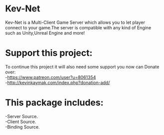 # Kev-Net
Kev-Net is a Multi-Client Game Server which allows you to let player connect to your game.The server is compatible with any kind of Engine such as Unity,Unreal Engine and more!
# Support this project:
To continue this project it will also need some support you now can Donate over:<br/>
-https://www.patreon.com/user?u=8061354<br/>
-http://kevinkaymak.com/index.php?donation-add/<br/>
# This package includes:
-Server Source.<br />
-Client Source.<br />
-Binding Source.<br />
